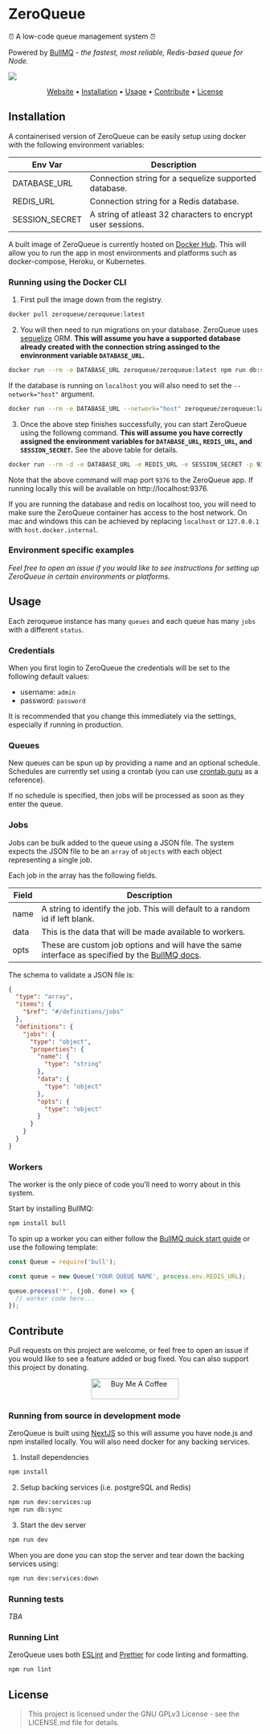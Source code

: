 # ZeroQueue

⏰ A low-code queue management system ⏰

Powered by [BullMQ](https://github.com/optimalbits/bull) - _the fastest, most reliable, Redis-based queue for Node._

![](https://i.imgur.com/Lva6crv.png)

<p align="center">
  <a href="https://zeroqueue.dev">Website</a> •
  <a href="#installation">Installation</a> •
  <a href="#usage">Usage</a> •
  <a href="#contribute">Contribute</a> •
  <a href="#license">License</a>
</p>

## Installation

A containerised version of ZeroQueue can be easily setup using docker with the following environment variables:

| Env Var        | Description                                                 |
| -------------- | ----------------------------------------------------------- |
| DATABASE_URL   | Connection string for a sequelize supported database.       |
| REDIS_URL      | Connection string for a Redis database.                     |
| SESSION_SECRET | A string of atleast 32 characters to encrypt user sessions. |

A built image of ZeroQueue is currently hosted on [Docker Hub](https://hub.docker.com/r/zeroqueue/zeroqueue). This will allow you to run the app in most environments and platforms such as docker-compose, Heroku, or Kubernetes.

### Running using the Docker CLI

1. First pull the image down from the registry.

```bash
docker pull zeroqueue/zeroqueue:latest
```

2. You will then need to run migrations on your database. ZeroQueue uses [sequelize](https://github.com/sequelize/sequelize) ORM. **This will assume you have a supported database already created with the connection string assinged to the envinronment variable `DATABASE_URL`.**

```bash
docker run --rm -e DATABASE_URL zeroqueue/zeroqueue:latest npm run db:sync
```

If the database is running on `localhost` you will also need to set the `--network="host"` argument.

```bash
docker run --rm -e DATABASE_URL --network="host" zeroqueue/zeroqueue:latest npm run db:sync
```

3. Once the above step finishes successfully, you can start ZeroQueue using the followng command. **This will assume you have correctly assigned the environment variables for `DATABASE_URL`, `REDIS_URL`, and `SESSION_SECRET`.** See the above table for details.

```bash
docker run --rm -d -e DATABASE_URL -e REDIS_URL -e SESSION_SECRET -p 9376:9376 --name zeroqueue zeroqueue/zeroqueue:latest
```

Note that the above command will map port `9376` to the ZeroQueue app. If running locally this will be available on http://localhost:9376.

If you are running the database and redis on localhost too, you will need to make sure the ZeroQueue container has access to the host network. On mac and windows this can be achieved by replacing `localhost` or `127.0.0.1` with `host.docker.internal`.

### Environment specific examples

_Feel free to open an issue if you would like to see instructions for setting up ZeroQueue in certain environments or platforms._

## Usage

Each zeroqueue instance has many `queues` and each queue has many `jobs` with a different `status`.

### Credentials

When you first login to ZeroQueue the credentials will be set to the following default values:

- username: `admin`
- password: `password`

It is recommended that you change this immediately via the settings, especially if running in production.

### Queues

New queues can be spun up by providing a name and an optional schedule. Schedules are currently set using a crontab (you can use [crontab.guru](https://crontab.guru/) as a reference).

If no schedule is specified, then jobs will be processed as soon as they enter the queue.

### Jobs

Jobs can be bulk added to the queue using a JSON file. The system expects the JSON file to be an `array` of `objects` with each object representing a single job.

Each job in the array has the following fields.

| Field | Description                                                                                                                                                              |
| ----- | ------------------------------------------------------------------------------------------------------------------------------------------------------------------------ |
| name  | A string to identify the job. This will default to a random id if left blank.                                                                                            |
| data  | This is the data that will be made available to workers.                                                                                                                 |
| opts  | These are custom job options and will have the same interface as specified by the [BullMQ docs](https://github.com/OptimalBits/bull/blob/develop/REFERENCE.md#queueadd). |

The schema to validate a JSON file is:

```json
{
  "type": "array",
  "items": {
    "$ref": "#/definitions/jobs"
  },
  "definitions": {
    "jobs": {
      "type": "object",
      "properties": {
        "name": {
          "type": "string"
        },
        "data": {
          "type": "object"
        },
        "opts": {
          "type": "object"
        }
      }
    }
  }
}
```

### Workers

The worker is the only piece of code you'll need to worry about in this system.

Start by installing BullMQ:

```bash
npm install bull
```

To spin up a worker you can either follow the [BullMQ quick start guide](https://github.com/OptimalBits/bull#quick-guide) or use the following template:

```javascript
const Queue = require('bull');

const queue = new Queue('YOUR QUEUE NAME', process.env.REDIS_URL);

queue.process('*', (job, done) => {
  // worker code here...
});
```

## Contribute

Pull requests on this project are welcome, or feel free to open an issue if you would like to see a feature added or bug fixed. You can also support this project by donating.

<p align="center">
  <a href="https://www.buymeacoffee.com/zeroqueue" target="_blank"><img src="https://cdn.buymeacoffee.com/buttons/default-orange.png" alt="Buy Me A Coffee" height="41" width="174"></a>
</p>

### Running from source in development mode

ZeroQueue is built using [NextJS](https://nextjs.org/) so this will assume you have node.js and npm installed locally. You will also need docker for any backing services.

1. Install dependencies

```bash
npm install
```

2. Setup backing services (i.e. postgreSQL and Redis)

```bash
npm run dev:services:up
npm run db:sync
```

3. Start the dev server

```bash
npm run dev
```

When you are done you can stop the server and tear down the backing services using:

```bash
npm run dev:services:down
```

### Running tests

_TBA_

### Running Lint

ZeroQueue uses both [ESLint](https://eslint.org/) and [Prettier](https://prettier.io/) for code linting and formatting.

```bash
npm run lint
```

## License

> This project is licensed under the GNU GPLv3 License - see the LICENSE.md file for details.
